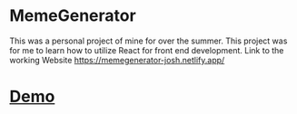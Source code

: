 # MemeGenerator
This was a personal project of mine for over the summer. This project was for me to learn how to utilize React for front end development.
Link to the working Website https://memegenerator-josh.netlify.app/ 

# [Demo](https://youtu.be/3NQXit04PWo?si=dCs6-VjnGGafAh1F)
